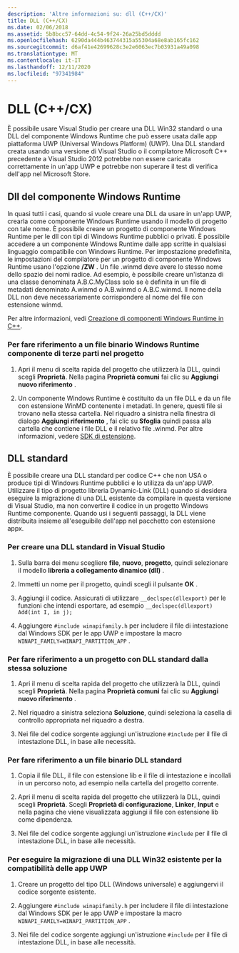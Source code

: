 ```yaml
---
description: 'Altre informazioni su: dll (C++/CX)'
title: DLL (C++/CX)
ms.date: 02/06/2018
ms.assetid: 5b8bcc57-64dd-4c54-9f24-26a25bd5dddd
ms.openlocfilehash: 6290da444b463744315a55304a68e8ab165fc162
ms.sourcegitcommit: d6af41e42699628c3e2e6063ec7b03931a49a098
ms.translationtype: MT
ms.contentlocale: it-IT
ms.lasthandoff: 12/11/2020
ms.locfileid: "97341984"
---
```

# <a name="dlls-ccx"></a>DLL (C++/CX)

È possibile usare Visual Studio per creare una DLL Win32 standard o una DLL del componente Windows Runtime che può essere usata dalle app piattaforma UWP (Universal Windows Platform) (UWP). Una DLL standard creata usando una versione di Visual Studio o il compilatore Microsoft C++ precedente a Visual Studio 2012 potrebbe non essere caricata correttamente in un'app UWP e potrebbe non superare il test di verifica dell'app nel Microsoft Store.

## <a name="windows-runtime-component-dlls"></a>Dll del componente Windows Runtime

In quasi tutti i casi, quando si vuole creare una DLL da usare in un'app UWP, crearla come componente Windows Runtime usando il modello di progetto con tale nome. È possibile creare un progetto di componente Windows Runtime per le dll con tipi di Windows Runtime pubblici o privati. È possibile accedere a un componente Windows Runtime dalle app scritte in qualsiasi linguaggio compatibile con Windows Runtime. Per impostazione predefinita, le impostazioni del compilatore per un progetto di componente Windows Runtime usano l'opzione **/ZW** . Un file .winmd deve avere lo stesso nome dello spazio dei nomi radice. Ad esempio, è possibile creare un'istanza di una classe denominata A.B.C.MyClass solo se è definita in un file di metadati denominato A.winmd o A.B.winmd o A.B.C.winmd. Il nome della DLL non deve necessariamente corrispondere al nome del file con estensione winmd.

Per altre informazioni, vedi [Creazione di componenti Windows Runtime in C++](/windows/uwp/winrt-components/creating-windows-runtime-components-in-cpp).

### <a name="to-reference-a-third-party-windows-runtime-component-binary-in-your-project"></a>Per fare riferimento a un file binario Windows Runtime componente di terze parti nel progetto

1. Apri il menu di scelta rapida del progetto che utilizzerà la DLL, quindi scegli **Proprietà**. Nella pagina **Proprietà comuni** fai clic su **Aggiungi nuovo riferimento** .

1. Un componente Windows Runtime è costituito da un file DLL e da un file con estensione WinMD contenente i metadati. In genere, questi file si trovano nella stessa cartella. Nel riquadro a sinistra nella finestra di dialogo **Aggiungi riferimento** , fai clic su **Sfoglia** quindi passa alla cartella che contiene i file DLL e il relativo file .winmd. Per altre informazioni, vedere [SDK di estensione](/visualstudio/extensibility/creating-a-software-development-kit#extension-sdks).

## <a name="standard-dlls"></a>DLL standard

È possibile creare una DLL standard per codice C++ che non USA o produce tipi di Windows Runtime pubblici e lo utilizza da un'app UWP. Utilizzare il tipo di progetto libreria Dynamic-Link (DLL) quando si desidera eseguire la migrazione di una DLL esistente da compilare in questa versione di Visual Studio, ma non convertire il codice in un progetto Windows Runtime componente. Quando usi i seguenti passaggi, la DLL viene distribuita insieme all'eseguibile dell'app nel pacchetto con estensione appx.

### <a name="to-create-a-standard-dll-in-visual-studio"></a>Per creare una DLL standard in Visual Studio

1. Sulla barra dei menu scegliere **file**, **nuovo**, **progetto**, quindi selezionare il modello **libreria a collegamento dinamico (dll)** .

1. Immetti un nome per il progetto, quindi scegli il pulsante **OK** .

1. Aggiungi il codice. Assicurati di utilizzare `__declspec(dllexport)` per le funzioni che intendi esportare, ad esempio `__declspec(dllexport) Add(int I, in j);`

1. Aggiungere `#include winapifamily.h` per includere il file di intestazione dal Windows SDK per le app UWP e impostare la macro `WINAPI_FAMILY=WINAPI_PARTITION_APP` .

### <a name="to-reference-a-standard-dll-project-from-the-same-solution"></a>Per fare riferimento a un progetto con DLL standard dalla stessa soluzione

1. Apri il menu di scelta rapida del progetto che utilizzerà la DLL, quindi scegli **Proprietà**. Nella pagina **Proprietà comuni** fai clic su **Aggiungi nuovo riferimento** .

1. Nel riquadro a sinistra seleziona **Soluzione**, quindi seleziona la casella di controllo appropriata nel riquadro a destra.

1. Nei file del codice sorgente aggiungi un'istruzione `#include` per il file di intestazione DLL, in base alle necessità.

### <a name="to-reference-a-standard-dll-binary"></a>Per fare riferimento a un file binario DLL standard

1. Copia il file DLL, il file con estensione lib e il file di intestazione e incollali in un percorso noto, ad esempio nella cartella del progetto corrente.

1. Apri il menu di scelta rapida del progetto che utilizzerà la DLL, quindi scegli **Proprietà**. Scegli **Proprietà di configurazione**, **Linker**, **Input** e nella pagina che viene visualizzata aggiungi il file con estensione lib come dipendenza.

1. Nei file del codice sorgente aggiungi un'istruzione `#include` per il file di intestazione DLL, in base alle necessità.

### <a name="to-migrate-an-existing-win32-dll-for-uwp-app-compatibility"></a>Per eseguire la migrazione di una DLL Win32 esistente per la compatibilità delle app UWP

1. Creare un progetto del tipo DLL (Windows universale) e aggiungervi il codice sorgente esistente.

1. Aggiungere `#include winapifamily.h` per includere il file di intestazione dal Windows SDK per le app UWP e impostare la macro `WINAPI_FAMILY=WINAPI_PARTITION_APP` .

1. Nei file del codice sorgente aggiungi un'istruzione `#include` per il file di intestazione DLL, in base alle necessità.
